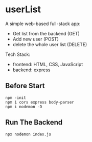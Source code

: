 # userList

A simple web-based full-stack app:
- Get list from the backend (GET)
- Add new user (POST)
- delete the whole user list (DELETE)

Tech Stack:
- frontend: HTML, CSS, JavaScript
- backend: express

## Before Start

```shell
npm -init
npm i cors express body-parser
npm i nodemon -D
```
## Run The Backend 

```shell
npx nodemon index.js
```
